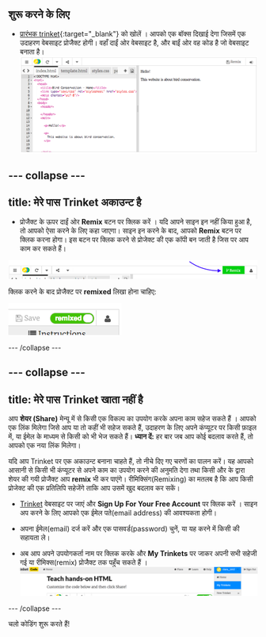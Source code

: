 ## शुरू करने के लिए

- [प्रारंभक trinket](http://dojo.soy/se-html1-start){:target="_blank"} को खोलें । आपको एक बॉक्स दिखाई देगा जिसमें एक उदाहरण वेबसाइट प्रोजैक्ट होगी। वहाँ दाईं ओर वेबसाइट है, और बाईं ओर वह कोड है जो वेबसाइट बनाता है। ![वेब पेज और ट्रिंकेट में कोड](images/tktHTMLStartingPoint.png)


--- collapse ---
---
title: मेरे पास Trinket अकाउन्ट है
---

- प्रोजैक्ट के ऊपर दाईं ओर **Remix** बटन पर क्लिक करें । यदि आपने साइन इन नहीं किया हुआ है, तो आपको ऐसा करने के लिए कहा जाएगा। साइन इन करने के बाद, आपको **Remix**  बटन पर क्लिक करना होगा। इस बटन पर क्लिक करने से प्रोजेक्ट की एक कॉपी बन जाती है जिस पर आप काम कर सकते हैं।

![Remix बटन](images/tktRemixButtonArrow.png)

क्लिक करने के बाद प्रोजैक्ट पर **remixed** लिखा होना चाहिए:

![बटन अब "remixed" कहता है](images/tktRemixedSmall.png)

--- /collapse ---

--- collapse ---
---
title: मेरे पास Trinket खाता नहीं है
---

आप **शेयर (Share)** मेन्यू में से किसी एक विकल्प का उपयोग करके अपना काम सहेज सकते हैं । आपको एक लिंक मिलेगा जिसे आप या तो कहीं भी सहेज सकते हैं, उदाहरण के लिए अपने कंप्यूटर पर किसी फ़ाइल में, या ईमेल के माध्यम से किसी को भी भेज सकते हैं। **ध्यान दें:** हर बार जब आप कोई बदलाव करते हैं, तो आपको एक नया लिंक मिलेगा।

यदि आप Trinket पर एक अकाउन्ट बनाना चाहते हैं, तो नीचे दिए गए चरणों का पालन करें। यह आपको आसानी से किसी भी कंप्यूटर से अपने काम का उपयोग करने की अनुमति देगा तथा किसी और के द्वारा शेयर की गयी प्रोजैक्ट आप **remix** भी कर पाएंगे। रीमिक्सिंग(Remixing) का मतलब है कि आप किसी प्रोजेक्ट की एक प्रतिलिपि सहेजेंगे ताकि आप उसमें खुद बदलाव कर सकें।

- [Trinket](http://dojo.soy/trinket) वेबसाइट पर जाएं और **Sign Up For Your Free Account** पर क्लिक करें । साइन अप करने के लिए आपको एक ईमेल पते(email address) की आवश्यकता होगी।

- अपना ईमेल(email) दर्ज करें और एक पासवर्ड(password) चुनें, या यह करने में किसी की सहायता ले।

- अब आप अपने उपयोगकर्ता नाम पर क्लिक करके और **My Trinkets** पर जाकर अपनी सभी सहेजी गई या रीमिक्स(remix) प्रोजैक्ट तक पहुँच सकते हैं । !["My Trinkets" मेनू आइटम](images/MyTrinketsMenuWide.png)

--- /collapse ---

चलो कोडिंग शुरू करते हैं!

